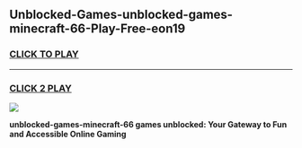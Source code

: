 
## Unblocked-Games-unblocked-games-minecraft-66-Play-Free-eon19
<h3>
<a href="https://premium76.site?title=unblocked-games-minecraft-66&ref=18A">CLICK TO PLAY</a></h3>
<hr>

<h3>
<a href="https://premium76.site?title=unblocked-games-minecraft-66&ref=18A">CLICK 2 PLAY</a>
  
</h3>

<a href="https://premium76.site?title=unblocked-games-minecraft-66&ref=18A"><img src="https://clearcache.store/games.png"></a>


**unblocked-games-minecraft-66 games unblocked: Your Gateway to Fun and Accessible Online Gaming**
